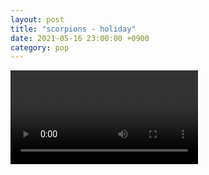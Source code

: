 ```yaml
---
layout: post
title: "scorpions - holiday"
date: 2021-05-16 23:00:00 +0900
category: pop
---
```


<div class="video-container">
    <video id="player" class="video-js vjs-default-skin vjs-big-play-centered" data-json="/public/json/pop/scorpions - holiday.json"></video>
</div>

```
```